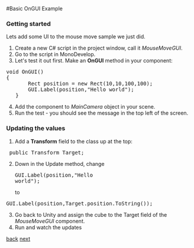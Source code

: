 #Basic OnGUI Example

### Getting started
Lets add some UI to the mouse move sample we just did.

1. Create a new C# script in the project window, call it *MouseMoveGUI*.
2. Go to the script in MonoDevelop.
3. Let's test it out first. Make an **OnGUI** method in your component: 
<pre>void OnGUI()
{
       Rect position = new Rect(10,10,100,100);
       GUI.Label(position,"Hello world"); 
   }</pre>
4. Add the component to *MainCamera* object in your scene.
5. Run the test - you should see the message in the top left of the screen.


### Updating the values
1. Add a **Transform** field to the class up at the top:
<pre> public Transform Target;</pre>
2. Down in the Update method, change <pre>GUI.Label(position,"Hello world");</pre>
to 
<pre>GUI.Label(position,Target.position.ToString());</pre>
3. Go back to Unity and assign the cube to the Target field of the *MouseMoveGUI* component.
4. Run and watch the updates
 

[back](4-19) [next](4-21)